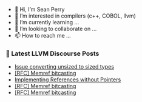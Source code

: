 - 👋 Hi, I’m Sean Perry
- 👀 I’m interested in compilers (c++, COBOL, llvm)
- 🌱 I’m currently learning ...
- 💞️ I’m looking to collaborate on ...
- 📫 How to reach me ...

<!---
s66perry/s66perry is a ✨ special ✨ repository because its `README.md` (this file) appears on your GitHub profile.
You can click the Preview link to take a look at your changes.
--->
### 📕 Latest LLVM Discourse Posts

<!-- DISCOURSE-LLVM:START -->
- [Issue converting unsized to sized types](https://discourse.llvm.org/t/issue-converting-unsized-to-sized-types/73730#post_10)
- [[RFC] Memref bitcasting](https://discourse.llvm.org/t/rfc-memref-bitcasting/66395?page=2#post_24)
- [Implementing References without Pointers](https://discourse.llvm.org/t/implementing-references-without-pointers/73878#post_3)
- [[RFC] Memref bitcasting](https://discourse.llvm.org/t/rfc-memref-bitcasting/66395?page=2#post_23)
- [[RFC] Memref bitcasting](https://discourse.llvm.org/t/rfc-memref-bitcasting/66395?page=2#post_22)
<!-- DISCOURSE-LLVM:END -->
